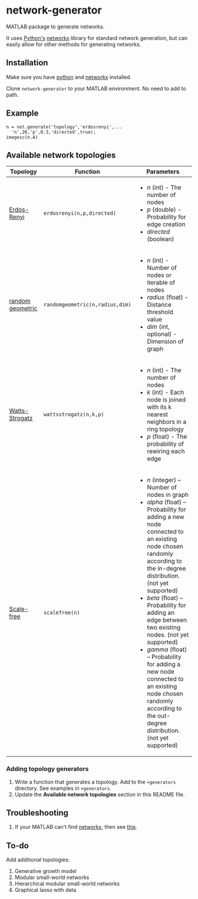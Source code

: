 # network-generator
MATLAB package to generate networks.

It uses [Python's](https://www.python.org/) [networkx](https://networkx.github.io/) library for standard network generation, but can easily allow for other methods for generating networks.

## Installation
Make sure you have [python](https://www.python.org/downloads/) and [networkx](https://networkx.github.io/) installed.

Clone `network-generator` to your MATLAB environment. No need to add to path.

## Example
```
n = net.generate('topology','erdosrenyi',...
  'n',20,'p',0.3,'directed',true);
imagesc(n.A)
```

## Available network topologies
|Topology|Function|Parameters|
|---|---|---|
|[Erdos-Renyi](https://networkx.github.io/documentation/stable/reference/generated/networkx.generators.random_graphs.erdos_renyi_graph.html#networkx.generators.random_graphs.erdos_renyi_graph)|`erdosrenyi(n,p,directed)`|<ul><li>*n* (int) - The number of nodes </li><li>*p* (double) - Probability for edge creation </li><li>*directed* (boolean)</li></ul>|
|[random geometric](https://networkx.github.io/documentation/stable/reference/generated/networkx.generators.geometric.random_geometric_graph.html#networkx.generators.geometric.random_geometric_graph)|`randomgeometric(n,radius,dim)`|<ul><li>*n* (int) - Number of nodes or iterable of nodes</li><li>*radius* (float) - Distance threshold value</li><li>*dim* (int, optional) - Dimension of graph</li></ul>|
|[Watts-Strogatz](https://networkx.github.io/documentation/stable/reference/generated/networkx.generators.random_graphs.watts_strogatz_graph.html#networkx.generators.random_graphs.watts_strogatz_graph)|`wattsstrogatz(n,k,p)`|<ul><li>*n* (int) - The number of nodes</li><li>*k* (int) - Each node is joined with its k nearest neighbors in a ring topology</li><li>*p* (float) - The probability of rewiring each edge</li></ul>|
|[Scale-free](https://networkx.github.io/documentation/stable/reference/generated/networkx.generators.directed.scale_free_graph.html#networkx.generators.directed.scale_free_graph)|`scalefree(n)`|<ul><li>*n* (integer) – Number of nodes in graph</li><li>*alpha* (float) – Probability for adding a new node connected to an existing node chosen randomly according to the in-degree distribution. (not yet supported)</li><li>*beta* (float) – Probability for adding an edge between two existing nodes. (not yet supported)</li><li>*gamma* (float) – Probability for adding a new node connected to an existing node chosen randomly according to the out-degree distribution. (not yet supported)</li></ul>|

### Adding topology generators

1. Write a function that generates a topology. Add to the `+generators` directory. See examples in `+generators`.
2. Update the **Available network topologies** section in this README file.

## Troubleshooting
1. If your MATLAB can't find [networkx](https://networkx.github.io/), then see [this](https://erikreinertsen.com/python3-in-matlab/).

## To-do
Add additional topologies:
1. Generative growth model
2. Modular small-world networks
3. Hierarchical modular small-world networks
4. Graphical lasso with data
